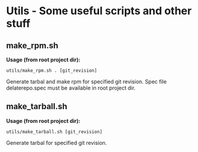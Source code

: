 # Utils - Some useful scripts and other stuff

## make_rpm.sh

**Usage (from root project dir):**

    utils/make_rpm.sh . [git_revision]

Generate tarbal and make rpm for specified git revision.
Spec file delaterepo.spec must be available in root project dir.

## make_tarball.sh

**Usage (from root project dir):**

    utils/make_tarball.sh [git_revision]

Generate tarbal for specified git revision.


